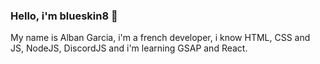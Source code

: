### Hello, i'm blueskin8 👋
My name is Alban Garcia, i'm a french developer, i know HTML, CSS and JS, NodeJS, DiscordJS and i'm learning GSAP and React.